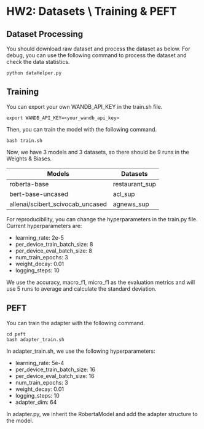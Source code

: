 # HW2: Datasets \ Training & PEFT

## Dataset Processing
You should download raw dataset and process the dataset as below.
For debug, you can use the following command to process the dataset and check the data statistics.
```
python dataHelper.py
```

## Training
You can export your own WANDB_API_KEY in the train.sh file.
```
export WANDB_API_KEY=<your_wandb_api_key>   
```

Then, you can train the model with the following command.
```
bash train.sh
```

Now, we have 3 models and 3 datasets, so there should be 9 runs in the Weights & Biases.

| Models                  | Datasets        |
|-------------------------|-----------------|
| roberta-base            | restaurant_sup  |
| bert-base-uncased       | acl_sup         |
| allenai/scibert_scivocab_uncased | agnews_sup      |

For reproducibility, you can change the hyperparameters in the train.py file. Current hyperparameters are:
- learning_rate: 2e-5
- per_device_train_batch_size: 8
- per_device_eval_batch_size: 8
- num_train_epochs: 3
- weight_decay: 0.01
- logging_steps: 10

We use the accuracy, macro_f1, micro_f1 as the evaluation metrics and will use 5 runs to average and calculate the standard deviation.


## PEFT
You can train the adapter with the following command.
```
cd peft
bash adapter_train.sh
```

In adapter_train.sh, we use the following hyperparameters:
- learning_rate: 5e-4
- per_device_train_batch_size: 16
- per_device_eval_batch_size: 16
- num_train_epochs: 3
- weight_decay: 0.01
- logging_steps: 10
- adapter_dim: 64

In adapter.py, we inherit the RobertaModel and add the adapter structure to the model.